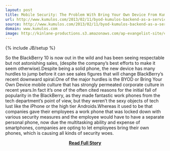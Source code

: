 ```yaml
---
layout: post
title: Mobile Security: The Problem With Bring Your Own Device From Kumulos
url: http://www.kumulos.com/2013/02/11/byod-kumulos-backend-as-a-service/
source: http://www.kumulos.com/2013/02/11/byod-kumulos-backend-as-a-service/
domain: www.kumulos.com
image: http://kinlane-productions.s3.amazonaws.com/ap-evangelist-site/curated/screenshots/9352_api500_com.png
---
```

{% include JB/setup %}<p>So the BlackBerry 10 is now out in the wild and has been seeing respectable but not astonishing sales, (despite the company’s best efforts to make it seem otherwise).Despite being a solid phone, the new device has many hurdles to jump before it can see sales figures that will change BlackBerry’s recent downward spiral.One of the major hurdles is the BYOD or Bring Your Own Device mobile culture that has strongly permeated corporate culture in recent years.In fact it’s one of the often cited reasons for the initial fall of popularity in the BlackBerry, as they made fantastic work phones from the tech department’s point of view, but they weren’t the sexy objects of tech lust like the iPhone or the high tier Androids.Whereas it used to be that companies gave their employees a work phone that was locked down with various security measures and the employee would have to have a separate personal phone, now due the multitasking ability and expense of smartphones, companies are opting to let employees bring their own phones, which is causing all kinds of security woes.</p>
<center><p><a href="http://www.kumulos.com/2013/02/11/byod-kumulos-backend-as-a-service/" style='padding:25px; font-sze:18px; font-weight: bold;'>Read Full Story</a></p></center>
